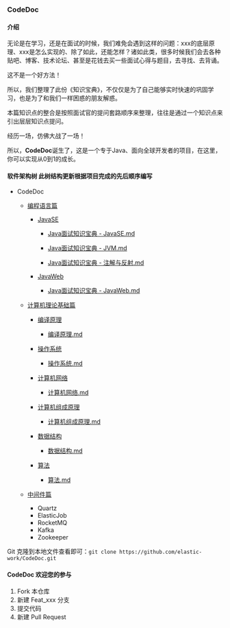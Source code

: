 ### CodeDoc

####  介绍

无论是在学习，还是在面试的时候，我们难免会遇到这样的问题：xxx的底层原理、xxx是怎么实现的、除了如此，还能怎样？诸如此类，很多时候我们会去各种贴吧、博客、技术论坛、甚至是花钱去买一些面试心得与题目，去寻找、去背诵。

这不是一个好方法！

所以，我们整理了此份《知识宝典》，不仅仅是为了自己能够实时快速的巩固学习，也是为了和我们一样困惑的朋友解惑。

本篇知识点的整合是按照面试官的提问套路顺序来整理，往往是通过一个知识点来引出层层知识点提问。

经历一场，仿佛大战了一场！

所以，**CodeDoc**诞生了，这是一个专于Java、面向全球开发者的项目，在这里，你可以实现从0到1的成长。

#### 软件架构树 此树结构更新根据项目完成的先后顺序编写



- CodeDoc

  - [编程语言篇](https://github.com/elastic-work/codedoc/tree/master/%E7%BC%96%E7%A8%8B%E8%AF%AD%E8%A8%80%E7%AF%87)

    - [JavaSE](https://github.com/elastic-work/codedoc/tree/master/%E7%BC%96%E7%A8%8B%E8%AF%AD%E8%A8%80%E7%AF%87/JavaSE)
 

      - [Java面试知识宝典 - JavaSE.md](https://github.com/elastic-work/codedoc/blob/master/%E7%BC%96%E7%A8%8B%E8%AF%AD%E8%A8%80%E7%AF%87/JavaSE/Java%E9%9D%A2%E8%AF%95%E7%9F%A5%E8%AF%86%E5%AE%9D%E5%85%B8%20-%20JavaSE.md)

      - [Java面试知识宝典 - JVM.md](https://github.com/elastic-work/codedoc/blob/master/%E7%BC%96%E7%A8%8B%E8%AF%AD%E8%A8%80%E7%AF%87/JavaSE/Java%E9%9D%A2%E8%AF%95%E7%9F%A5%E8%AF%86%E5%AE%9D%E5%85%B8%20-%20JVM.md)

      - [Java面试知识宝典 - 注解与反射.md](https://github.com/elastic-work/codedoc/blob/master/%E7%BC%96%E7%A8%8B%E8%AF%AD%E8%A8%80%E7%AF%87/JavaSE/Java%E9%9D%A2%E8%AF%95%E7%9F%A5%E8%AF%86%E5%AE%9D%E5%85%B8%20-%20%E6%B3%A8%E8%A7%A3%E4%B8%8E%E5%8F%8D%E5%B0%84.md) 

    - [JavaWeb](https://github.com/elastic-work/codedoc/tree/master/%E7%BC%96%E7%A8%8B%E8%AF%AD%E8%A8%80%E7%AF%87/JavaWeb)

      
      - [Java面试知识宝典 - JavaWeb.md](https://github.com/elastic-work/codedoc/blob/master/%E7%BC%96%E7%A8%8B%E8%AF%AD%E8%A8%80%E7%AF%87/JavaWeb/Java%E9%9D%A2%E8%AF%95%E7%9F%A5%E8%AF%86%E5%AE%9D%E5%85%B8%20-%20JavaWeb.md)

  - [计算机理论基础篇](https://github.com/elastic-work/codedoc/tree/master/%E8%AE%A1%E7%AE%97%E6%9C%BA%E7%90%86%E8%AE%BA%E5%9F%BA%E7%A1%80%E7%AF%87)

    - [编译原理](https://github.com/elastic-work/codedoc/tree/master/%E8%AE%A1%E7%AE%97%E6%9C%BA%E7%90%86%E8%AE%BA%E5%9F%BA%E7%A1%80%E7%AF%87/%E7%BC%96%E8%AF%91%E5%8E%9F%E7%90%86)
   
      - [编译原理.md](https://github.com/elastic-work/codedoc/blob/master/%E8%AE%A1%E7%AE%97%E6%9C%BA%E7%90%86%E8%AE%BA%E5%9F%BA%E7%A1%80%E7%AF%87/%E7%BC%96%E8%AF%91%E5%8E%9F%E7%90%86/%E7%BC%96%E8%AF%91%E5%8E%9F%E7%90%86.md)

    - [操作系统](https://github.com/elastic-work/codedoc/tree/master/%E8%AE%A1%E7%AE%97%E6%9C%BA%E7%90%86%E8%AE%BA%E5%9F%BA%E7%A1%80%E7%AF%87/%E6%93%8D%E4%BD%9C%E7%B3%BB%E7%BB%9F)
     
      - [操作系统.md](https://github.com/elastic-work/codedoc/blob/master/%E8%AE%A1%E7%AE%97%E6%9C%BA%E7%90%86%E8%AE%BA%E5%9F%BA%E7%A1%80%E7%AF%87/%E6%93%8D%E4%BD%9C%E7%B3%BB%E7%BB%9F/%E6%93%8D%E4%BD%9C%E7%B3%BB%E7%BB%9F.md) 
    - [计算机网络](https://github.com/elastic-work/codedoc/tree/master/%E8%AE%A1%E7%AE%97%E6%9C%BA%E7%90%86%E8%AE%BA%E5%9F%BA%E7%A1%80%E7%AF%87/%E8%AE%A1%E7%AE%97%E6%9C%BA%E7%BD%91%E7%BB%9C)
     
      - [计算机网络.md](https://github.com/elastic-work/codedoc/blob/master/%E8%AE%A1%E7%AE%97%E6%9C%BA%E7%90%86%E8%AE%BA%E5%9F%BA%E7%A1%80%E7%AF%87/%E8%AE%A1%E7%AE%97%E6%9C%BA%E7%BD%91%E7%BB%9C/%E8%AE%A1%E7%AE%97%E6%9C%BA%E7%BD%91%E7%BB%9C.md)
    - [计算机组成原理](https://github.com/elastic-work/codedoc/tree/master/%E8%AE%A1%E7%AE%97%E6%9C%BA%E7%90%86%E8%AE%BA%E5%9F%BA%E7%A1%80%E7%AF%87/%E8%AE%A1%E7%AE%97%E6%9C%BA%E7%BB%84%E6%88%90%E5%8E%9F%E7%90%86)
     
      - [计算机组成原理.md](https://github.com/elastic-work/codedoc/blob/master/%E8%AE%A1%E7%AE%97%E6%9C%BA%E7%90%86%E8%AE%BA%E5%9F%BA%E7%A1%80%E7%AF%87/%E8%AE%A1%E7%AE%97%E6%9C%BA%E7%BB%84%E6%88%90%E5%8E%9F%E7%90%86/%E8%AE%A1%E7%AE%97%E6%9C%BA%E7%BB%84%E6%88%90%E5%8E%9F%E7%90%86.md)
    - [数据结构](https://github.com/elastic-work/codedoc/tree/master/%E8%AE%A1%E7%AE%97%E6%9C%BA%E7%90%86%E8%AE%BA%E5%9F%BA%E7%A1%80%E7%AF%87/%E6%95%B0%E6%8D%AE%E7%BB%93%E6%9E%84)
      
      - [数据结构.md](https://github.com/elastic-work/codedoc/blob/master/%E8%AE%A1%E7%AE%97%E6%9C%BA%E7%90%86%E8%AE%BA%E5%9F%BA%E7%A1%80%E7%AF%87/%E6%95%B0%E6%8D%AE%E7%BB%93%E6%9E%84/%E6%95%B0%E6%8D%AE%E7%BB%93%E6%9E%84.md)
    - [算法](https://github.com/elastic-work/codedoc/tree/master/%E8%AE%A1%E7%AE%97%E6%9C%BA%E7%90%86%E8%AE%BA%E5%9F%BA%E7%A1%80%E7%AF%87/%E7%AE%97%E6%B3%95)
     
      - [算法.md](https://github.com/elastic-work/codedoc/blob/master/%E8%AE%A1%E7%AE%97%E6%9C%BA%E7%90%86%E8%AE%BA%E5%9F%BA%E7%A1%80%E7%AF%87/%E7%AE%97%E6%B3%95/%E7%AE%97%E6%B3%95.md) 
  - [中间件篇](https://github.com/elastic-work/codedoc/tree/master/%E4%B8%AD%E9%97%B4%E4%BB%B6%E7%AF%87)
      - Quartz
      - ElasticJob
      - RocketMQ
      - Kafka
      - Zookeeper
 



Git 克隆到本地文件查看即可：`git clone https://github.com/elastic-work/CodeDoc.git`

#### CodeDoc 欢迎您的参与

1. Fork 本仓库
2. 新建 Feat_xxx 分支
3. 提交代码
4. 新建 Pull Request


